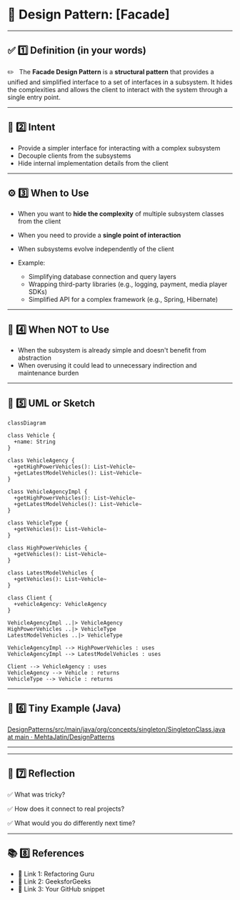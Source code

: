 # 📌 Design Pattern: [Facade]

---

## ✅ 1️⃣ Definition (in your words)

✏️   The **Facade Design Pattern** is a **structural pattern** that provides a unified and simplified interface to a set of interfaces in a subsystem. It hides the complexities and allows the client to interact with the system through a single entry point.

---

## 🎯 2️⃣ Intent

- Provide a simpler interface for interacting with a complex subsystem
- Decouple clients from the subsystems
- Hide internal implementation details from the client

---

## ⚙️ 3️⃣ When to Use

- When you want to **hide the complexity** of multiple subsystem classes from the client
- When you need to provide a **single point of interaction**
- When subsystems evolve independently of the client

- Example:
    - Simplifying database connection and query layers
    - Wrapping third-party libraries (e.g., logging, payment, media player SDKs)
    - Simplified API for a complex framework (e.g., Spring, Hibernate)

---

## 🚫 4️⃣ When NOT to Use

- When the subsystem is already simple and doesn't benefit from abstraction
- When overusing it could lead to unnecessary indirection and maintenance burden

---

## 🧩 5️⃣ UML or Sketch

```mermaid
classDiagram

class Vehicle {
  +name: String
}

class VehicleAgency {
  +getHighPowerVehicles(): List~Vehicle~
  +getLatestModelVehicles(): List~Vehicle~
}

class VehicleAgencyImpl {
  +getHighPowerVehicles(): List~Vehicle~
  +getLatestModelVehicles(): List~Vehicle~
}

class VehicleType {
  +getVehicles(): List~Vehicle~
}

class HighPowerVehicles {
  +getVehicles(): List~Vehicle~
}

class LatestModelVehicles {
  +getVehicles(): List~Vehicle~
}

class Client {
  +vehicleAgency: VehicleAgency
}

VehicleAgencyImpl ..|> VehicleAgency
HighPowerVehicles ..|> VehicleType
LatestModelVehicles ..|> VehicleType

VehicleAgencyImpl --> HighPowerVehicles : uses
VehicleAgencyImpl --> LatestModelVehicles : uses

Client --> VehicleAgency : uses
VehicleAgency --> Vehicle : returns
VehicleType --> Vehicle : returns

```

---

## 📝 6️⃣ Tiny Example (Java)

[DesignPatterns/src/main/java/org/concepts/singleton/SingletonClass.java at main · MehtaJatin/DesignPatterns](https://github.com/MehtaJatin/DesignPatterns/blob/main/src/main/java/org/concepts/singleton/SingletonClass.java)

---

---

## 🧠 7️⃣ Reflection

✅ What was tricky?

✅ How does it connect to real projects?

✅ What would you do differently next time?

---

## 📚 8️⃣ References

- 📖 Link 1: Refactoring Guru
- 📖 Link 2: GeeksforGeeks
- 📖 Link 3: Your GitHub snippet